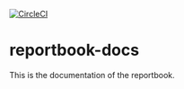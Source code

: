[![CircleCI](https://circleci.com/gh/Jimdo/reportbook-docs/tree/master.svg?style=svg)](https://circleci.com/gh/Jimdo/reportbook-docs/tree/master)

# reportbook-docs
This is the documentation of the reportbook.

